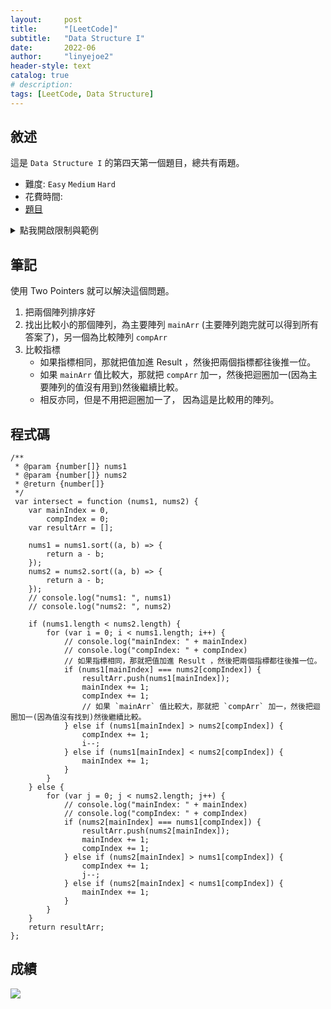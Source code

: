 ```yaml
---
layout:     post
title:      "[LeetCode]"
subtitle:   "Data Structure I"
date:       2022-06
author:     "linyejoe2"
header-style: text
catalog: true
# description: 
tags: [LeetCode, Data Structure]
---
```


## 敘述

這是 `Data Structure I` 的第四天第一個題目，總共有兩題。

+ 難度: `Easy` `Medium` `Hard`
+ 花費時間: 
+ [題目]()


<details><summary>點我開啟限制與範例</summary>
<pre>

**限制:**

- m == mat.length
- n == mat[i].length
- 1 <= m, n <= 100
- -1000 <= mat[i][j] <= 1000
- 1 <= r, c <= 300

**Example 1:**

```=
Input: nums1 = [1,2,2,1], nums2 = [2,2]
Output: [2,2]
```

**Example 2:**

```=
Input: nums1 = [4,9,5], nums2 = [9,4,9,8,4]
Output: [4,9]
Explanation: [9,4] is also accepted.
```
</pre></details>

## 筆記

使用 Two Pointers 就可以解決這個問題。

1. 把兩個陣列排序好
2. 找出比較小的那個陣列，為主要陣列 `mainArr` (主要陣列跑完就可以得到所有答案了)，另一個為比較陣列 `compArr`
3. 比較指標
    + 如果指標相同，那就把值加進 Result ，然後把兩個指標都往後推一位。
    + 如果 `mainArr` 值比較大，那就把 `compArr` 加一，然後把迴圈加一(因為主要陣列的值沒有用到)然後繼續比較。
    + 相反亦同，但是不用把迴圈加一了， 因為這是比較用的陣列。

## 程式碼

```js=
/**
 * @param {number[]} nums1
 * @param {number[]} nums2
 * @return {number[]}
 */
 var intersect = function (nums1, nums2) {
    var mainIndex = 0,
        compIndex = 0;
    var resultArr = [];

    nums1 = nums1.sort((a, b) => {
        return a - b;
    });
    nums2 = nums2.sort((a, b) => {
        return a - b;
    });
    // console.log("nums1: ", nums1)
    // console.log("nums2: ", nums2)

    if (nums1.length < nums2.length) {
        for (var i = 0; i < nums1.length; i++) {
            // console.log("mainIndex: " + mainIndex)
            // console.log("compIndex: " + compIndex)
            // 如果指標相同，那就把值加進 Result ，然後把兩個指標都往後推一位。
            if (nums1[mainIndex] === nums2[compIndex]) {
                resultArr.push(nums1[mainIndex]);
                mainIndex += 1;
                compIndex += 1;
                // 如果 `mainArr` 值比較大，那就把 `compArr` 加一，然後把迴圈加一(因為值沒有找到)然後繼續比較。
            } else if (nums1[mainIndex] > nums2[compIndex]) {
                compIndex += 1;
                i--;
            } else if (nums1[mainIndex] < nums2[compIndex]) {
                mainIndex += 1;
            }
        }
    } else {
        for (var j = 0; j < nums2.length; j++) {
            // console.log("mainIndex: " + mainIndex)
            // console.log("compIndex: " + compIndex)
            if (nums2[mainIndex] === nums1[compIndex]) {
                resultArr.push(nums2[mainIndex]);
                mainIndex += 1;
                compIndex += 1;
            } else if (nums2[mainIndex] > nums1[compIndex]) {
                compIndex += 1;
                j--;
            } else if (nums2[mainIndex] < nums1[compIndex]) {
                mainIndex += 1;
            }
        }
    }
    return resultArr;
};
```

## 成績

![](https://i.imgur.com/ihYYNK2.png)

<!-- ##### 參考資料 -->